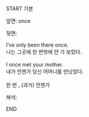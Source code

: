 START
기본

앞면:
once


뒷면:
<div>I’ve only been there once. </div><div>나는 그곳에 한 번밖에 안 가 보았다.</div><div><br></div><div><div>I once met your mother. </div><div>내가 언젠가 당신 어머니를 만났었다.</div></div><div><br></div><div>한 번 , (과거) 언젠가</div>


해석:
<!--ID: 1746614454356-->
END